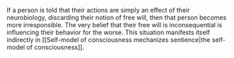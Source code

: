 If a person is told that their actions are simply an effect of their neurobiology, discarding their notion of free will, then that person becomes more irresponsible. The very belief that their free will is inconsequential is influencing their behavior for the worse. This situation manifests itself indirectly in [[Self-model of consciousness mechanizes sentience|the self-model of consciousness]].